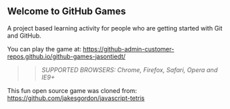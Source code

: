 ## Welcome to GitHub Games

A project based learning activity for people who are getting started with Git and GitHub.

You can play the game at: https://github-admin-customer-repos.github.io/github-games-jasontiedt/

>> _*SUPPORTED BROWSERS*: Chrome, Firefox, Safari, Opera and IE9+_

This fun open source game was cloned from: https://github.com/jakesgordon/javascript-tetris
